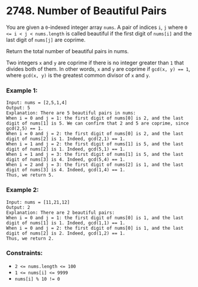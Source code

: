 # 2748. Number of Beautiful Pairs

You are given a `0`-indexed integer array `nums`. A pair of indices `i`, `j` where `0 <= i < j < nums.length` is called beautiful if the first digit of `nums[i]` and the last digit of `nums[j]` are coprime.

Return the total number of beautiful pairs in nums.

Two integers `x` and `y` are coprime if there is no integer greater than `1` that divides both of them. In other words, `x` and `y` are coprime if `gcd(x, y) == 1`, where `gcd(x, y)` is the greatest common divisor of `x` and `y`.

### Example 1:

```
Input: nums = [2,5,1,4]
Output: 5
Explanation: There are 5 beautiful pairs in nums:
When i = 0 and j = 1: the first digit of nums[0] is 2, and the last digit of nums[1] is 5. We can confirm that 2 and 5 are coprime, since gcd(2,5) == 1.
When i = 0 and j = 2: the first digit of nums[0] is 2, and the last digit of nums[2] is 1. Indeed, gcd(2,1) == 1.
When i = 1 and j = 2: the first digit of nums[1] is 5, and the last digit of nums[2] is 1. Indeed, gcd(5,1) == 1.
When i = 1 and j = 3: the first digit of nums[1] is 5, and the last digit of nums[3] is 4. Indeed, gcd(5,4) == 1.
When i = 2 and j = 3: the first digit of nums[2] is 1, and the last digit of nums[3] is 4. Indeed, gcd(1,4) == 1.
Thus, we return 5.
```

### Example 2:

```
Input: nums = [11,21,12]
Output: 2
Explanation: There are 2 beautiful pairs:
When i = 0 and j = 1: the first digit of nums[0] is 1, and the last digit of nums[1] is 1. Indeed, gcd(1,1) == 1.
When i = 0 and j = 2: the first digit of nums[0] is 1, and the last digit of nums[2] is 2. Indeed, gcd(1,2) == 1.
Thus, we return 2.
```

### Constraints:

- `2 <= nums.length <= 100`
- `1 <= nums[i] <= 9999`
- `nums[i] % 10 != 0`
